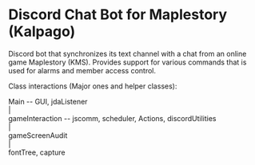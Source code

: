 # Discord Chat Bot for Maplestory (Kalpago)
Discord bot that synchronizes its text channel with a chat from an online game Maplestory (KMS). Provides support for various commands that is used for alarms and member access control.

Class interactions (Major ones and helper classes):

Main -- GUI, jdaListener  
|  
gameInteraction -- jscomm, scheduler, Actions, discordUtilities  
|  
gameScreenAudit   
|  
fontTree, capture
